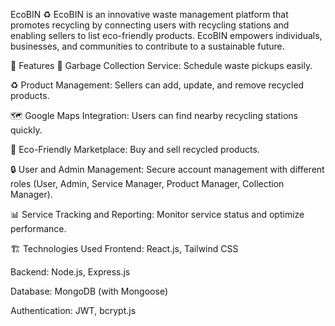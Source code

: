 EcoBIN ♻️
EcoBIN is an innovative waste management platform that promotes recycling by connecting users with recycling stations and enabling sellers to list eco-friendly products. EcoBIN empowers individuals, businesses, and communities to contribute to a sustainable future.

🌟 Features
🚮 Garbage Collection Service: Schedule waste pickups easily.

♻️ Product Management: Sellers can add, update, and remove recycled products.

🗺️ Google Maps Integration: Users can find nearby recycling stations quickly.

🛒 Eco-Friendly Marketplace: Buy and sell recycled products.

🔒 User and Admin Management: Secure account management with different roles (User, Admin, Service Manager, Product Manager, Collection Manager).

📊 Service Tracking and Reporting: Monitor service status and optimize performance.

🏗️ Technologies Used
Frontend: React.js, Tailwind CSS

Backend: Node.js, Express.js

Database: MongoDB (with Mongoose)

Authentication: JWT, bcrypt.js


